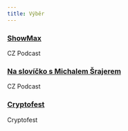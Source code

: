 ```yaml
---
title: Výběr
---
```


### [ShowMax](https://soundcloud.com/czpodcast-1/cz-podcast-194-showmax)
CZ Podcast

### [Na slovíčko s Michalem Šrajerem](https://soundcloud.com/czpodcast-1/cz-podcast-195-na-slovicko-s-michalem-srajerem)
CZ Podcast

### [Cryptofest](https://www.youtube.com/watch?list=PLofm6RaC_O5oKTiq4kf4djzDMrU1zFGZg&v=kXGzezSSWEY)
Cryptofest
